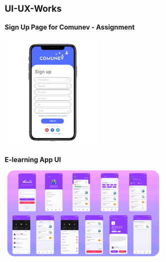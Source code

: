 # UI-UX-Works

## Sign Up Page for Comunev - Assignment
<img src ="https://github.com/bhargav-joshi/UI-UX-Works/blob/main/PNG/sign-up-bj.png" width=300>

## E-learning App UI 
<img src ="https://github.com/bhargav-joshi/UI-UX-Works/blob/main/PNG/ELearn.png?raw=true" width=1000>


